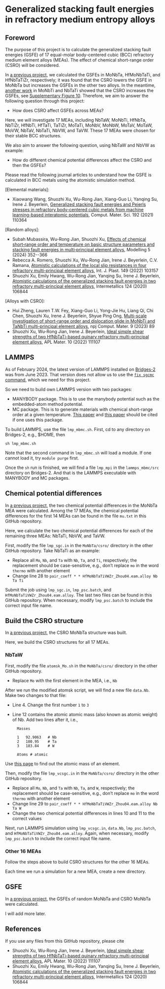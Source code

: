 # Generalized stacking fault energies in refractory medium entropy alloys

## Foreword

The purpose of this project is to calculate the generalized stacking fault energies (GSFE) of 17 equal-molar body-centered cubic (BCC) refractory medium element alloys (MEAs). The effect of chemical short-range order (CSRO) will be considered.

In [a previous project](https://github.com/shuozhixu/Modelling_2024), we calculated the GSFEs in MoNbTa, HfMoNbTaTi, and HfNbTaTiZr, respectively; it was found that the CSRO lowers the GSFE in MoNbTa but increases the GSFEs in the other two alloys. In the meantime, [another work](https://doi.org/10.1038/s41524-023-01046-z) in MoNbTi and NbTaTi showed that the CSRO increases the GSFEs, see [Supplementary Figure 10](https://static-content.springer.com/esm/art%3A10.1038%2Fs41524-023-01046-z/MediaObjects/41524_2023_1046_MOESM1_ESM.pdf). Therefore, we aim to answer the following question through this project:

- How does CSRO affect GSFEs across MEAs?

Here, we will investigate 17 MEAs, including NbTaW, MoNbTi, HfNbTa, NbTiZr, HfNbTi, HfTaTi, TaTiZr, MoTaTi, MoNbV, MoNbW, MoTaV, MoTaW, MoVW, NbTaV, NbTaTi, NbVW, and TaVW. These 17 MEAs were chosen for their stable BCC structures.

We also aim to answer the following question, using NbTaW and NbVW as example:

- How do different chemical potential differences affect the CSRO and then the GSFEs?

Please read the following journal articles to understand how the GSFE is calculated in BCC metals using the atomistic simulation method.

\[Elemental materials\]:

- Xiaowang Wang, Shuozhi Xu, Wu-Rong Jian, Xiang-Guo Li, Yanqing Su, Irene J. Beyerlein, [Generalized stacking fault energies and Peierls stresses in refractory body-centered cubic metals from machine learning-based interatomic potentials](http://dx.doi.org/10.1016/j.commatsci.2021.110364), Comput. Mater. Sci. 192 (2021) 110364

\[Random alloys\]:

- Subah Mubassira, Wu-Rong Jian, Shuozhi Xu, [Effects of chemical short‑range order and temperature on basic structure parameters and stacking fault energies in multi‑principal element alloys](https://doi.org/10.3390/modelling5010019), Modelling 5 (2024) 352--366
- Rebecca A. Romero, Shuozhi Xu, Wu-Rong Jian, Irene J. Beyerlein, C.V. Ramana, [Atomistic calculations of the local slip resistances in four refractory multi-principal element alloys](http://dx.doi.org/10.1016/j.ijplas.2021.103157), Int. J. Plast. 149 (2022) 103157
- Shuozhi Xu, Emily Hwang, Wu-Rong Jian, Yanqing Su, Irene J. Beyerlein, [Atomistic calculations of the generalized stacking fault energies in two refractory multi-principal element alloys](http://dx.doi.org/10.1016/j.intermet.2020.106844), Intermetallics 124 (2020) 106844

\[Alloys with CSRO\]:

- Hui Zheng, Lauren T.W. Fey, Xiang-Guo Li, Yong-Jie Hu, Liang Qi, Chi Chen, Shuozhi Xu, Irene J. Beyerlein, Shyue Ping Ong, [Multi-scale investigation of short-range order and dislocation glide in MoNbTi and TaNbTi multi-principal element alloys](http://dx.doi.org/10.1038/s41524-023-01046-z), npj Comput. Mater. 9 (2023) 89
- Shuozhi Xu, Wu-Rong Jian, Irene J. Beyerlein, [Ideal simple shear strengths of two HfNbTaTi-based quinary refractory multi-principal element alloys](http://dx.doi.org/10.1063/5.0116898), APL Mater. 10 (2022) 111107

## LAMMPS

As of February 2024, the latest version of LAMMPS installed on [Bridges-2](https://www.psc.edu/resources/bridges-2) was from June 2023. That version does not allow us to use the [`fix sgcmc` command](https://docs.lammps.org/fix_sgcmc.html), which we need for this project.

So we need to build own LAMMPS version with two packages:

- MANYBODY package. This is to use the manybody potential such as the embedded-atom method potential.
- MC package. This is to generate materials with chemical short-range order at a given temperature. [This paper](http://dx.doi.org/10.1103/PhysRevB.85.184203) and [this paper](https://doi.org/10.1103/PhysRevB.86.134204) should be cited if one uses this package.

To build LAMMPS, use the file `lmp_mbmc.sh`. First, cd to any directory on Bridges-2, e.g., \$HOME, then

	sh lmp_mbmc.sh

Note that the second command in `lmp_mbmc.sh` will load a module. If one cannot load it, try `module purge` first.

Once the `sh` run is finished, we will find a file `lmp_mpi` in the `lammps_mbmc/src` directory on Bridges-2. And that is the LAMMPS executable with MANYBODY and MC packages.

## Chemical potential differences

In [a previous project](https://github.com/shuozhixu/Modelling_2024), the two chemical potential differences in the MoNbTa MEA were calculated. Among the 17 MEAs, the chemical potential differences for the first 14 MEAs can be found in the file `mu.txt` in this GitHub repository.

Here, we calculate the two chemical potential differences for each of the remaining three MEAs: NbTaTi, NbVW, and TaVW.

First, modify the file `lmp_sgc.in` in the `MoNbTa/csro/` directory in the other GitHub repository. Take NbTaTi as an example:

- Replace all `Mo`, `Nb`, and `Ta` with `Nb`, `Ta`, and `Ti`, respectively; the replacement should be case-sensitive, e.g., don’t replace `mo` in the word `thermo` with another element
- Change line 28 to
	`pair_coeff * * HfMoNbTaTiVWZr_Zhou04.eam.alloy Nb Ta Ti`

Submit the job using `lmp_sgc.in`, `lmp_psc.batch`, and `HfMoNbTaTiVWZr_Zhou04.eam.alloy`. The last two files can be found in this GitHub repository. When necessary, modify `lmp_psc.batch` to include the correct input file name.

## Build the CSRO structure

In [a previous project](https://github.com/shuozhixu/Modelling_2024), the CSRO MoNbTa structure was built.

Here, we build the CSRO structures for all 17 MEAs.

### NbTaW

First, modify the file `atomsk_Mo.sh` in the `MoNbTa/csro/` directory in the other GitHub repository.

- Replace `Mo` with the first element in the MEA, i.e., `Nb`

After we run the modified atomsk script, we will find a new file `data.Nb`. Make two changes to that file:

- Line 4. Change the first number `1` to `3`
- Line 12 contains the atomic atomic mass (also known as atomic weight) of Nb. Add two lines after it, i.e.,

		Masses
		
		1   92.9063   # Nb
		2   180.95    # Ta
		3   183.84    # W
		
		Atoms # atomic

Use [this page](https://en.wikipedia.org/wiki/List_of_chemical_elements) to find out the atomic mass of an element.

Then, modify the file `lmp_vcsgc.in` in the `MoNbTa/csro/` directory in the other GitHub repository.

- Replace all `Mo`, `Nb`, and `Ta` with `Nb`, `Ta`, and `W`, respectively; the replacement should be case-sensitive, e.g., don’t replace `mo` in the word `thermo` with another element
- Change line 29 to
	`pair_coeff * * HfMoNbTaTiVWZr_Zhou04.eam.alloy Nb Ta W`
- Change the two chemical potential differences in lines 10 and 11 to the correct values

Next, run LAMMPS simulation using `lmp_vcsgc.in`, `data.Nb`, `lmp_psc.batch`, and `HfMoNbTaTiVWZr_Zhou04.eam.alloy`. Again, when necessary, modify `lmp_psc.batch` to include the correct input file name.

### Other 16 MEAs

Follow the steps above to build CSRO structures for the other 16 MEAs.

Each time we run a simulation for a new MEA, create a new directory.

## GSFE

In [a previous project](https://github.com/shuozhixu/Modelling_2024), the GSFEs of random MoNbTa and CSRO MoNbTa were calculated.

I will add more later.

## References

If you use any files from this GitHub repository, please cite

- Shuozhi Xu, Wu-Rong Jian, Irene J. Beyerlein, [Ideal simple shear strengths of two HfNbTaTi-based quinary refractory multi-principal element alloys](http://dx.doi.org/10.1063/5.0116898), APL Mater. 10 (2022) 111107
- Shuozhi Xu, Emily Hwang, Wu-Rong Jian, Yanqing Su, Irene J. Beyerlein, [Atomistic calculations of the generalized stacking fault energies in two refractory multi-principal element alloys](http://dx.doi.org/10.1016/j.intermet.2020.106844), Intermetallics 124 (2020) 106844
